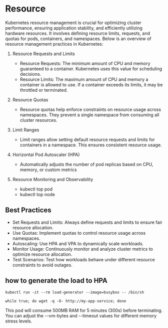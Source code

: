 # Resource 

Kubernetes resource management is crucial for optimizing cluster performance, ensuring application stability, and efficiently utilizing hardware resources. It involves defining resource limits, requests, and quotas for pods, containers, and namespaces. Below is an overview of resource management practices in Kubernetes:




1. Resource Requests and Limits
   - Resource Requests: The minimum amount of CPU and memory guaranteed to a container. Kubernetes uses this value for scheduling decisions.
   - Resource Limits: The maximum amount of CPU and memory a container is allowed to use. If a container exceeds its limits, it may be throttled or terminated.



2. Resource Quotas
   - Resource quotas help enforce constraints on resource usage across namespaces. They prevent a single namespace from consuming all cluster resources.



3. Limit Ranges 
   - Limit ranges allow setting default resource requests and limits for containers in a namespace. This ensures consistent resource usage.


4. Horizontal Pod Autoscaler (HPA)
   - Automatically adjusts the number of pod replicas based on CPU, memory, or custom metrics


5. Resource Monitoring and Observability
   - kubectl top pod
   - kubectl top node




## Best Practices
* Set Requests and Limits: Always define requests and limits to ensure fair resource allocation.
* Use Quotas: Implement quotas to control resource usage across namespaces.
* Autoscaling: Use HPA and VPA to dynamically scale workloads.
* Monitor Usage: Continuously monitor and analyze cluster metrics to optimize resource allocation.
* Test Scenarios: Test how workloads behave under different resource constraints to avoid outages.




## how to generate the load to HPA 

````
kubectl run -it --rm load-generator --image=busybox -- /bin/sh

while true; do wget -q -O- http://my-app-service; done
````



This pod will consume 500MB RAM for 5 minutes (300s) before terminating. You can adjust the --vm-bytes and --timeout values for different memory stress levels.
